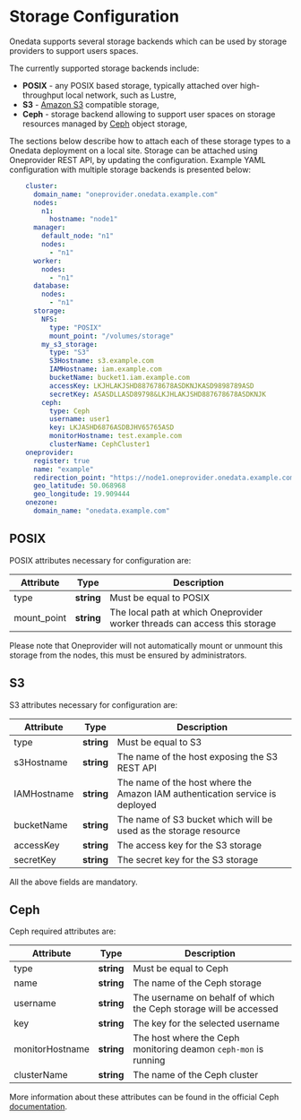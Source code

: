 # Storage Configuration

<!-- toc -->

Onedata supports several storage backends which can be used by storage providers to support users spaces. 

The currently supported storage backends include:
* **POSIX** - any POSIX based storage, typically attached over high-throughput local network, such as Lustre,
* **S3** - [Amazon S3](http://docs.aws.amazon.com/AmazonS3/latest/API/Welcome.html) compatible storage,
* **Ceph** - storage backend allowing to support user spaces on storage resources managed by [Ceph](http://ceph.com/ceph-storage/) object storage,
<!-- * **SWIFT** - storage backend compatible with [OpenStack SWIFT](http://docs.openstack.org/developer/swift/) protocol. -->

The sections below describe how to attach each of these storage types to a Onedata deployment on a local site. Storage can be attached using Oneprovider REST API, by updating the configuration. Example YAML configuration with multiple storage backends is presented below:

```yaml
    cluster:
      domain_name: "oneprovider.onedata.example.com"
      nodes:
        n1:
          hostname: "node1"
      manager:
        default_node: "n1"
        nodes:
          - "n1"
      worker:
        nodes:
          - "n1"
      database:
        nodes:
          - "n1"
      storage:
        NFS:
          type: "POSIX"
          mount_point: "/volumes/storage"
        my_s3_storage:
          type: "S3"
          S3Hostname: s3.example.com
          IAMHostname: iam.example.com
          bucketName: bucket1.iam.example.com
          accessKey: LKJHLAKJSHD887678678ASDKNJKASD9898789ASD
          secretKey: ASASDLLASD89798&LKJHLAKJSHD887678678ASDKNJK
        ceph:
          type: Ceph
          username: user1
          key: LKJASHD6876ASDBJHV65765ASD
          monitorHostname: test.example.com
          clusterName: CephCluster1
    oneprovider:
      register: true
      name: "example"
      redirection_point: "https://node1.oneprovider.onedata.example.com"
      geo_latitude: 50.068968
      geo_longitude: 19.909444
    onezone:
      domain_name: "onedata.example.com"
```


## POSIX

POSIX attributes necessary for configuration are:

|  Attribute | Type | Description |
|------------|------|-------------|
| type       | **string** | Must be equal to POSIX |
| mount_point | **string** | The local path at which Oneprovider worker threads can access this storage |

Please note that Oneprovider will not automatically mount or unmount this storage from the nodes, this must be ensured by administrators.

## S3

S3 attributes necessary for configuration are:

|  Attribute | Type | Description |
|------------|------|-------------|
| type       | **string** | Must be equal to S3 |
| s3Hostname | **string** | The name of the host exposing the S3 REST API |
| IAMHostname | **string** | The name of the host where the Amazon IAM authentication service is deployed |
| bucketName | **string** | The name of S3 bucket which will be used as the storage resource |
| accessKey | **string** | The access key for the S3 storage |
| secretKey | **string** | The secret key for the S3 storage |

All the above fields are mandatory.

## Ceph

Ceph required attributes are:


|  Attribute | Type | Description |
|------------|------|-------------|
| type       | **string** | Must be equal to Ceph |
| name | **string** | The name of the Ceph storage |
| username | **string** | The username on behalf of which the Ceph storage will be accessed |
| key | **string** | The key for the selected username |
| monitorHostname | **string** | The host where the Ceph monitoring deamon `ceph-mon` is running |
| clusterName | **string** | The name of the Ceph cluster |

More information about these attributes can be found in the official Ceph [documentation](http://docs.ceph.com/docs/hammer/rados/configuration/ceph-conf/).


